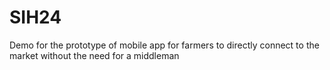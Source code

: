 # SIH24
Demo for the prototype of mobile app for farmers to directly connect to the market without the need for a middleman 
